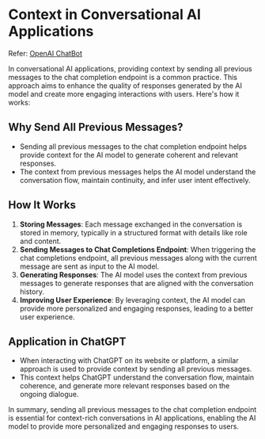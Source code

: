 # Context in Conversational AI Applications

Refer: [OpenAI ChatBot](../OpenAIChatBot.py)

In conversational AI applications, providing context by sending all previous messages to the chat completion endpoint is a common practice. This approach aims to enhance the quality of responses generated by the AI model and create more engaging interactions with users. Here's how it works:

## Why Send All Previous Messages?

- Sending all previous messages to the chat completion endpoint helps provide context for the AI model to generate coherent and relevant responses.
- The context from previous messages helps the AI model understand the conversation flow, maintain continuity, and infer user intent effectively.

## How It Works

1. **Storing Messages**: Each message exchanged in the conversation is stored in memory, typically in a structured format with details like role and content.
2. **Sending Messages to Chat Completions Endpoint**: When triggering the chat completions endpoint, all previous messages along with the current message are sent as input to the AI model.
3. **Generating Responses**: The AI model uses the context from previous messages to generate responses that are aligned with the conversation history.
4. **Improving User Experience**: By leveraging context, the AI model can provide more personalized and engaging responses, leading to a better user experience.

## Application in ChatGPT

- When interacting with ChatGPT on its website or platform, a similar approach is used to provide context by sending all previous messages.
- This context helps ChatGPT understand the conversation flow, maintain coherence, and generate more relevant responses based on the ongoing dialogue.

In summary, sending all previous messages to the chat completion endpoint is essential for context-rich conversations in AI applications, enabling the AI model to provide more personalized and engaging responses to users.
